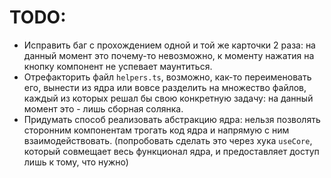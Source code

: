 # TODO:

- Исправить баг с прохождением одной и той же карточки 2 раза: на данный момент это почему-то невозможно, к моменту нажатия на кнопку компонент не успевает маунтиться.
- Отрефакторить файл `helpers.ts`, возможно, как-то переименовать его, вынести из ядра или вовсе разделить на множество файлов, каждый из которых решал бы свою конкретную задачу: на данный момент это - лишь сборная солянка.
- Придумать способ реализовать абстракцию ядра: нельзя позволять сторонним компонентам трогать код ядра и напрямую с ним взаимодействовать. (попробовать сделать это через хука `useCore`, который совмещает весь функционал ядра, и предоставляет доступ лишь к тому, что нужно)